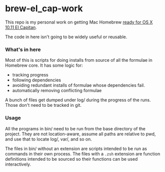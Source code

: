 #  brew-el_cap-work

This repo is my personal work on getting Mac Homebrew [ready for OS X 10.11 El Capitan](https://github.com/Homebrew/homebrew/issues/40837).

The code in here isn't going to be widely useful or reusable.

###   What's in here   ###

Most of this is scripts for doing installs from source of all the formulae in Homebrew core. It has some logic for:

* tracking progress
* following dependencies
* avoiding redundant installs of formulae whose dependencies fail.
* automatically removing conflicting formulae

A bunch of files get dumped under log/ during the progress of the runs. Those don't need to be tracked in git.


###   Usage  ###

All the programs in bin/ need to be run from the base directory of the project. They are not location-aware, assume all paths are relative to pwd, and use that to locate log/, var/, and so on.

The files in bin/ without an extension are scripts intended to be run as commands in their own process. The files with a `.zsh` extension are function definitions intended to be sourced so their functions can be used interactively.

